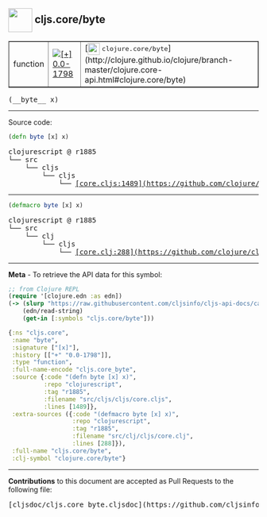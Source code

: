 ## <img width="48px" valign="middle" src="http://i.imgur.com/Hi20huC.png"> cljs.core/byte

 <table border="1">
<tr>

<td>function</td>
<td><a href="https://github.com/cljsinfo/cljs-api-docs/tree/0.0-1798"><img valign="middle" alt="[+] 0.0-1798" src="https://img.shields.io/badge/+-0.0--1798-lightgrey.svg"></a> </td>
<td>
[<img height="24px" valign="middle" src="http://i.imgur.com/1GjPKvB.png"> <samp>clojure.core/byte</samp>](http://clojure.github.io/clojure/branch-master/clojure.core-api.html#clojure.core/byte)
</td>
</tr>
</table>

 <samp>
(__byte__ x)<br>
</samp>

---





Source code:

```clj
(defn byte [x] x)
```

 <pre>
clojurescript @ r1885
└── src
    └── cljs
        └── cljs
            └── <ins>[core.cljs:1489](https://github.com/clojure/clojurescript/blob/r1885/src/cljs/cljs/core.cljs#L1489)</ins>
</pre>


---

```clj
(defmacro byte [x] x)
```

 <pre>
clojurescript @ r1885
└── src
    └── clj
        └── cljs
            └── <ins>[core.clj:288](https://github.com/clojure/clojurescript/blob/r1885/src/clj/cljs/core.clj#L288)</ins>
</pre>

---

__Meta__ - To retrieve the API data for this symbol:

```clj
;; from Clojure REPL
(require '[clojure.edn :as edn])
(-> (slurp "https://raw.githubusercontent.com/cljsinfo/cljs-api-docs/catalog/cljs-api.edn")
    (edn/read-string)
    (get-in [:symbols "cljs.core/byte"]))
```

```clj
{:ns "cljs.core",
 :name "byte",
 :signature ["[x]"],
 :history [["+" "0.0-1798"]],
 :type "function",
 :full-name-encode "cljs.core_byte",
 :source {:code "(defn byte [x] x)",
          :repo "clojurescript",
          :tag "r1885",
          :filename "src/cljs/cljs/core.cljs",
          :lines [1489]},
 :extra-sources ({:code "(defmacro byte [x] x)",
                  :repo "clojurescript",
                  :tag "r1885",
                  :filename "src/clj/cljs/core.clj",
                  :lines [288]}),
 :full-name "cljs.core/byte",
 :clj-symbol "clojure.core/byte"}

```

---

__Contributions__ to this document are accepted as Pull Requests to the following file:

 <pre>
[cljsdoc/cljs.core_byte.cljsdoc](https://github.com/cljsinfo/cljs-api-docs/blob/master/cljsdoc/cljs.core_byte.cljsdoc)
</pre>

